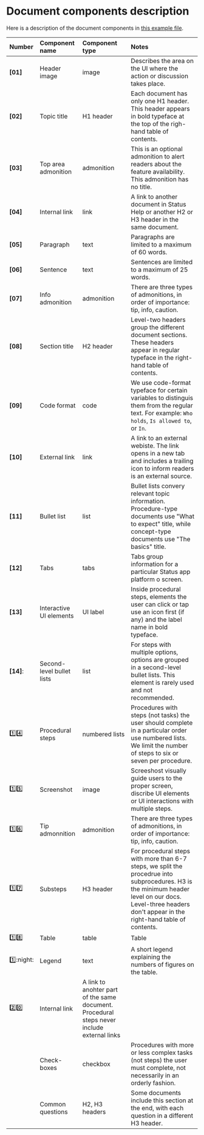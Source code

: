 # Document components description

Here is a description of the document components in [this example file](./document-example-with-all-components.md).

| Number | Component name | Component type | Notes |
|:---|:---|:---|:---|
| **[01]** | Header image | image | Describes the area on the UI where the action or discussion takes place. |
| **[02]** | Topic title | H1 header | Each document has only one H1 header. This header appears in bold typeface at the top of the righ-hand table of contents. |
| **[03]** | Top area admonition | admonition | This is an optional admonition to alert readers about the feature availability. This admonition has no title. |
| **[04]** | Internal link | link | A link to another document in Status Help or another H2 or H3 header in the same document. |
| **[05]** | Paragraph | text | Paragraphs are limited to a maximum of 60 words. |
| **[06]** | Sentence | text | Sentences are limited to a maximum of 25 words. |
| **[07]**| Info admonition | admonition | There are three types of admonitions, in order of importance: tip, info, caution. |
| **[08]** | Section title | H2 header | Level-two headers group the different document sections. These headers appear in regular typeface in the right-hand table of contents. |
| **[09]** | Code format | code | We use code-format typeface for certain variables to distinguis them from the regular text. For example: `Who holds`, `Is allowed to`, or `In`. |
| **[10]** | External link | link | A link to an external webiste. The link opens in a new tab and includes a trailing icon to inform readers is an external source. |
| **[11]** | Bullet list | list | Bullet lists convery relevant topic information. Procedure-type documents use "What to expect" title, while concept-type documents use "The basics" title. |
| **[12]** | Tabs | tabs | Tabs group information for a particular Status app platform o screen. |
| **[13]** | Interactive UI elements | UI label | Inside procedural steps, elements the user can click or tap use an icon first (if any) and the label name in bold typeface. |
| **[14]**: | Second-level bullet lists | list | For steps with multiple options, options are grouped in a second-level bullet lists. This element is rarely used and not recommended. |
| :one::four: | Procedural steps | numbered lists | Procedures with steps (not tasks) the user should complete in a particular order use numbered lists. We limit the number of steps to six or seven per procedure. |
| :one::five: | Screenshot | image | Screeshost visually guide users to the proper screen, discribe UI elements or UI interactions with multiple steps. |
| :one::six: | Tip admonnition | admonition | There are three types of admonitions, in order of importance: tip, info, caution. |
| :one::seven: | Substeps | H3 header | For procedural steps with more than 6-7 steps, we split the procedrue into subprocedures. H3 is the minimum header level on our docs. Level-three headers don't appear in the right-hand table of contents. |
| :one::eight: | Table | table | Table |
| :one::night: | Legend | text | A short legend explaining the numbers of figures on the table. |
| :two::zero: | Internal link | A link to anohter part of the same document. Procedural steps never include external links |
| | Check-boxes | checkbox | Procedures with more or less complex tasks (not steps) the user must complete, not necessarily in an orderly fashion. |
| | Common questions | H2, H3 headers | Some documents include this section at the end, with each question in a different H3 header. |


